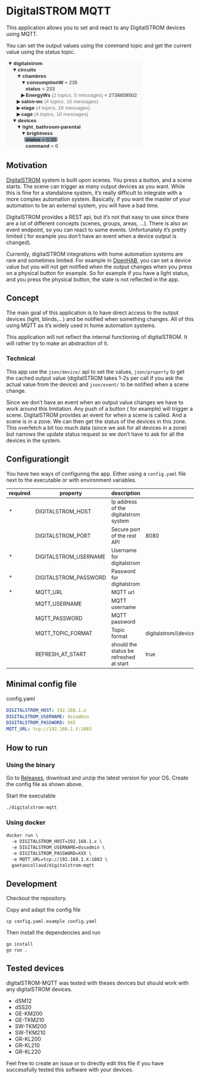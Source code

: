 # DigitalSTROM MQTT

This application allows you to set and react to any DigitalSTROM devices using MQTT.

You can set the output values using the command topic and get the current value using the status topic.

![](./images/mqtt-explorer.png)

## Motivation

[DigitalSTROM](https://www.digitalstrom.com/en/) system is built upon scenes. You press a button, and a scene starts. The
scene can trigger as many output devices as you want. While this is fine for a standalone system, it’s really difficult
to integrate with a more complex automation system. Basically, if you want the master of your automation to be an
external system, you will have a bad time.

DigitalSTROM provides a REST api, but it’s not that easy to use since there are a lot of different concepts (scenes,
groups, areas, …). There is also an event endpoint, so you can react to some events. Unfortunately it’s pretty limited (
for example you don’t have an event when a device output is changed).

Currently, digitalSTROM integrations with home automation systems are rare and sometimes limited. For example
in [OpenHAB](https://www.openhab.org/addons/bindings/digitalstrom/), you can set a device value but you will not get
notified when the output changes when you press on a physical button for example. So for example if you have a light
status, and you press the physical button, the state is not reflected in the app.

## Concept

The main goal of this application is to have direct access to the output devices (light, blinds,...) and be notified
when something changes. All of this using MQTT as it’s widely used in home automation systems.

This application will not reflect the internal functioning of digitalSTROM. It will rather try to make an abstraction of
it.

### Technical

This app use the `json/device/` api to set the values, `json/property` to get the cached output value (digitalSTROM
takes 1-2s per call if you ask the actual value from the device) and `json/event/` to be notified when a scene change.

Since we don’t have an event when an output value changes we have to work around this limitation. Any push of a button (
for example) will trigger a scene. DigitalSTROM provides an event for when a scene is called. And a scene is in a zone.
We can then get the status of the devices in this zone. This overfetch a bit too much data (since we ask for all devices
in a zone) but narrows the update status request so we don’t have to ask for all the devices in the system.

## Configurationgit 

You have two ways of configuring the app. Either using a `config.yaml` file next to the executable or with environment
variables.

| required | property | description | default | example |
| --- | --- | --- | --- | --- |
| * | DIGITALSTROM_HOST | Ip address of the digitalstrom system |  | 192.168.1.10 |
|   | DIGITALSTROM_PORT | Secure port of the rest API | 8080  | |
| * | DIGITALSTROM_USERNAME | Username for digitalstrom | | dssadmin |
| * | DIGITALSTROM_PASSWORD | Password for digitalstrom | | 9TyVg74e5S |
| * | MQTT_URL | MQTT url | | tcp://192.168.1.20:1883 |
|   | MQTT_USERNAME | MQTT username |  | myUser |
|   | MQTT_PASSWORD | MQTT password |  | 9TyVg74e5S |
|   | MQTT_TOPIC_FORMAT | Topic format | digitalstrom/{deviceType}/{deviceName}/{channel}/{commandStatus} | |
|   | REFRESH_AT_START | should the status be refreshed at start | true | |

## Minimal config file

config.yaml

```yaml
DIGITALSTROM_HOST: 192.168.1.x
DIGITALSTROM_USERNAME: dssadmin
DIGITALSTROM_PASSWORD: XXX
MQTT_URL: tcp://192.168.1.X:1883

```

## How to run

### Using the binary

Go to [Releases](https://github.com/gaetancollaud/digitalstrom-mqtt/releases), download and unzip the latest version for
your OS. Create the config file as shown above.

Start the executable

```shell
./digitalstrom-mqtt
```

### Using docker

```shell
docker run \
  -e DIGITALSTROM_HOST=192.168.1.x \
  -e DIGITALSTROM_USERNAME=dssadmin \
  -e DIGITALSTROM_PASSWORD=XXX \
  -e MQTT_URL=tcp://192.168.1.X:1883 \
  gaetancollaud/digitalstrom-mqtt
```

## Development

Checkout the repository.

Copy and adapt the config file

```shell
cp config.yaml.example config.yaml
```

Then install the dependencies and run

```shell
go install
go run .
```

## Tested devices

digitalSTROM-MQTT was tested with theses devices but should work with any digitalSTROM devices.

* dSM12
* dSS20
* GE-KM200
* GE-TKM210
* SW-TKM200
* SW-TKM210
* GR-KL200
* GR-KL210
* GR-KL220

Feel free to create an issue or to directly edit this file if you have successfully tested this software with your
devices.
